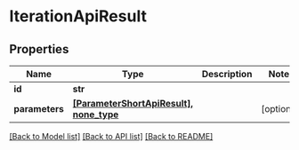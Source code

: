 # IterationApiResult


## Properties
Name | Type | Description | Notes
------------ | ------------- | ------------- | -------------
**id** | **str** |  | 
**parameters** | [**[ParameterShortApiResult], none_type**](ParameterShortApiResult.md) |  | [optional] 

[[Back to Model list]](../README.md#documentation-for-models) [[Back to API list]](../README.md#documentation-for-api-endpoints) [[Back to README]](../README.md)


